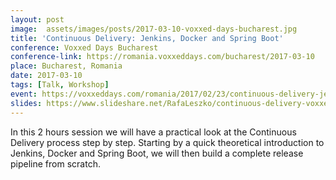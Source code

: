 ```yaml
---
layout: post
image:  assets/images/posts/2017-03-10-voxxed-days-bucharest.jpg
title: 'Continuous Delivery: Jenkins, Docker and Spring Boot'
conference: Voxxed Days Bucharest
conference-link: https://romania.voxxeddays.com/bucharest/2017-03-10
place: Bucharest, Romania
date: 2017-03-10
tags: [Talk, Workshop]
event: https://voxxeddays.com/romania/2017/02/23/continuous-delivery-jenkins-docker-spring-boot/
slides: https://www.slideshare.net/RafaLeszko/continuous-delivery-voxxed-days-bucharest-2017
---
```


In this 2 hours session we will have a practical look at the Continuous Delivery process step by step. Starting by a quick theoretical introduction to Jenkins, Docker and Spring Boot, we will then build a complete release pipeline from scratch.